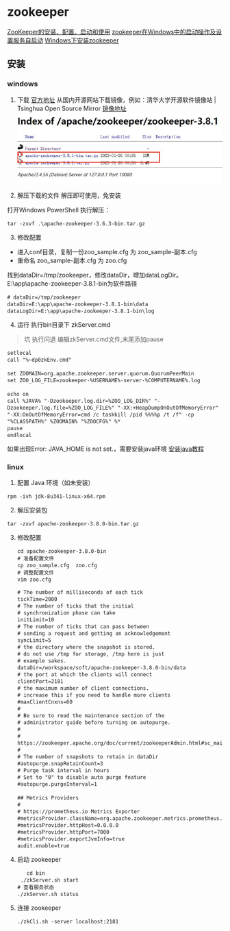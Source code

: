# zookeeper
[ZooKeeper的安装、配置、启动和使用](http://www.taodudu.cc/news/show-1773986.html?action=onClick)
[zookeeper在Windows中的启动操作及设置服务自启动](https://blog.csdn.net/weixin_45926962/article/details/127819319)
[Windows下安装zookeeper](https://blog.csdn.net/weixin_48526216/article/details/126689548)

## 安装

### windows
[](https://blog.51cto.com/u_13348545/6264654)
1. 下载
[官方地址](https://dlcdn.apache.org/zookeeper/)
从国内开源网站下载镜像，例如：清华大学开源软件镜像站 | Tsinghua Open Source Mirror
[镜像地址](https://blog.csdn.net/weixin_48526216/article/details/126689548)
![](zookeeper_files/1.jpg)

2. 解压下载的文件
解压即可使用，免安装

打开Windows PowerShell
执行解压：
```shell
tar -zxvf .\apache-zookeeper-3.6.3-bin.tar.gz
```

3. 修改配置
- 进入conf目录，复制一份zoo_sample.cfg 为 zoo_sample-副本.cfg
- 重命名 zoo_sample-副本.cfg 为 zoo.cfg 

找到dataDir=/tmp/zookeeper，修改dataDir，增加dataLogDir。E:\app\apache-zookeeper-3.8.1-bin为软件路径
```
# dataDir=/tmp/zookeeper
dataDir=E:\app\apache-zookeeper-3.8.1-bin\data
dataLogDir=E:\app\apache-zookeeper-3.8.1-bin\log
```

4. 运行
执行bin目录下 zkServer.cmd

> 坑 执行闪退
编辑zkServer.cmd文件,末尾添加pause 

```
setlocal
call "%~dp0zkEnv.cmd"

set ZOOMAIN=org.apache.zookeeper.server.quorum.QuorumPeerMain
set ZOO_LOG_FILE=zookeeper-%USERNAME%-server-%COMPUTERNAME%.log

echo on
call %JAVA% "-Dzookeeper.log.dir=%ZOO_LOG_DIR%" "-Dzookeeper.log.file=%ZOO_LOG_FILE%" "-XX:+HeapDumpOnOutOfMemoryError" "-XX:OnOutOfMemoryError=cmd /c taskkill /pid %%%%p /t /f" -cp "%CLASSPATH%" %ZOOMAIN% "%ZOOCFG%" %*
pause
endlocal

```

如果出现Error: JAVA_HOME is not set.，需要安装java环境
[安装java教程](https://www.runoob.com/java/java-environment-setup.html)


### linux
1. 配置 Java 环境（如未安装）
```shell
rpm -ivh jdk-8u341-linux-x64.rpm
```
2. 解压安装包
```shell
tar -zxvf apache-zookeeper-3.8.0-bin.tar.gz
```
3. 修改配置
   ```shell
   cd apache-zookeeper-3.8.0-bin
   # 准备配置文件
   cp zoo_sample.cfg  zoo.cfg 
   # 调整配置文件
   vim zoo.cfg
   ```
   ```shell
   # The number of milliseconds of each tick
   tickTime=2000
   # The number of ticks that the initial
   # synchronization phase can take
   initLimit=10
   # The number of ticks that can pass between
   # sending a request and getting an acknowledgement
   syncLimit=5
   # the directory where the snapshot is stored.
   # do not use /tmp for storage, /tmp here is just
   # example sakes.
   dataDir=/workspace/soft/apache-zookeeper-3.8.0-bin/data
   # the port at which the clients will connect
   clientPort=2181
   # the maximum number of client connections.
   # increase this if you need to handle more clients
   #maxClientCnxns=60
   #
   # Be sure to read the maintenance section of the
   # administrator guide before turning on autopurge.
   #
   # https://zookeeper.apache.org/doc/current/zookeeperAdmin.html#sc_maintenance
   #
   # The number of snapshots to retain in dataDir
   #autopurge.snapRetainCount=3
   # Purge task interval in hours
   # Set to "0" to disable auto purge feature
   #autopurge.purgeInterval=1
   
   ## Metrics Providers
   #
   # https://prometheus.io Metrics Exporter
   #metricsProvider.className=org.apache.zookeeper.metrics.prometheus.PrometheusMetricsProvider
   #metricsProvider.httpHost=0.0.0.0
   #metricsProvider.httpPort=7000
   #metricsProvider.exportJvmInfo=true
   audit.enable=true

   ```
   
4. 启动 zookeeper
   ```shell
      cd bin
    ./zkServer.sh start 
   # 查看服务状态
   ./zkServer.sh status
   ```
5. 连接 zookeeper
   ```shell
   ./zkCli.sh -server localhost:2181
   ```